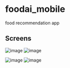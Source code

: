 # foodai_mobile

food recommendation app

## Screens

![image](https://github.com/BizaffixDev/Food-AI/assets/152413642/5899508f-e321-40e6-ac1f-18d35cbb5650)   ![image](https://github.com/BizaffixDev/Food-AI/assets/152413642/86a2005d-067f-44f0-b5c7-a3db1a4a1992)






![image](https://github.com/BizaffixDev/Food-AI/assets/152413642/de9f034f-eee0-4b18-9101-af2ee39d11c6)    ![image](https://github.com/BizaffixDev/Food-AI/assets/152413642/5d34efdf-b3e9-4a51-bdf0-a1a547101146)





